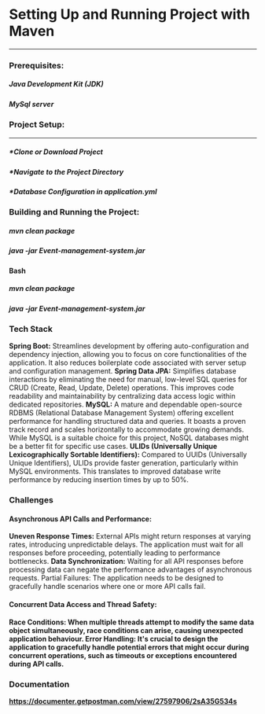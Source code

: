 <H1>Setting Up and Running Project with Maven</H1>
<hr>
<H3>Prerequisites:</H3>
<H5>Java Development Kit (JDK)</H5>
<H5>MySql server</H5>


<H3>Project Setup:</H3>
<hr>
<H5>*Clone or Download Project</H5>
<H5>*Navigate to the Project Directory</H5>
<H5>*Database Configuration in application.yml</H5>

<H3>Building and Running the Project:</H3>
<H5>mvn clean package</H5>
<H5>java -jar Event-management-system.jar</H5>

<H4>Bash</H4>
<H5>mvn clean package</H5>
<H5>java -jar Event-management-system.jar</H5>



<H3>Tech Stack</H3>

<p>
<b>Spring Boot:</b> Streamlines development by offering auto-configuration and dependency injection, allowing you to focus on core functionalities of the application. It also reduces boilerplate code associated with server setup and configuration management.
<b>Spring Data JPA:</b> Simplifies database interactions by eliminating the need for manual, low-level SQL queries for CRUD (Create, Read, Update, Delete) operations. This improves code readability and maintainability by centralizing data access logic within dedicated repositories.
<b>MySQL:</b> A mature and dependable open-source RDBMS (Relational Database Management System) offering excellent performance for handling structured data and queries. It boasts a proven track record and scales horizontally to accommodate growing demands. While MySQL is a suitable choice for this project, NoSQL databases might be a better fit for specific use cases.
<b>ULIDs (Universally Unique Lexicographically Sortable Identifiers):</b> Compared to UUIDs (Universally Unique Identifiers), ULIDs provide faster generation, particularly within MySQL environments. This translates to improved database write performance by reducing insertion times by up to 50%.
</p>



<H3>Challenges</H3>

<H4>Asynchronous API Calls and Performance:</H4>
<p>
<b>Uneven Response Times:</b> External APIs might return responses at varying rates, introducing unpredictable delays. The application must wait for all responses before proceeding, potentially leading to performance bottlenecks.
<b>Data Synchronization:</b> Waiting for all API responses before processing data can negate the performance advantages of asynchronous requests.
Partial Failures: The application needs to be designed to gracefully handle scenarios where one or more API calls fail.
</p>

<H4>Concurrent Data Access and Thread Safety:</H4>
<p>
<b>Race Conditions:<b> When multiple threads attempt to modify the same data object simultaneously, race conditions can arise, causing unexpected application behaviour.
<b>Error Handling:</b> It's crucial to design the application to gracefully handle potential errors that might occur during concurrent operations, such as timeouts or exceptions encountered during API calls.
</p>



<H3>Documentation</H3>
<a href="https://documenter.getpostman.com/view/27597906/2sA35G534s">https://documenter.getpostman.com/view/27597906/2sA35G534s</a>
